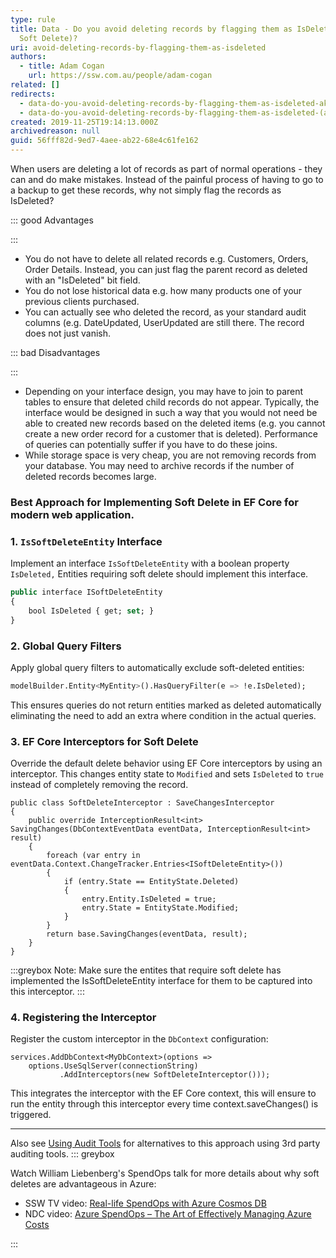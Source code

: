 ```yaml
---
type: rule
title: Data - Do you avoid deleting records by flagging them as IsDeleted (aka
  Soft Delete)?
uri: avoid-deleting-records-by-flagging-them-as-isdeleted
authors:
  - title: Adam Cogan
    url: https://ssw.com.au/people/adam-cogan
related: []
redirects:
  - data-do-you-avoid-deleting-records-by-flagging-them-as-isdeleted-aka-soft-delete
  - data-do-you-avoid-deleting-records-by-flagging-them-as-isdeleted-(aka-soft-delete)
created: 2019-11-25T19:14:13.000Z
archivedreason: null
guid: 56fff82d-9ed7-4aee-ab22-68e4c61fe162
---
```

When users are deleting a lot of records as part of normal operations - they can and do make mistakes. Instead of the painful process of having to go to a backup to get these records, why not simply flag the records as IsDeleted?

<!--endintro-->

::: good
Advantages

:::

* You do not have to delete all related records e.g. Customers, Orders, Order Details. Instead, you can just flag the parent record as deleted with an "IsDeleted" bit field.
* You do not lose historical data e.g. how many products one of your previous clients purchased.
* You can actually see who deleted the record, as your standard audit columns (e.g. DateUpdated, UserUpdated are still there. The record does not just vanish.

::: bad
Disadvantages

:::

* Depending on your interface design, you may have to join to parent tables to ensure that deleted child records do not appear. Typically, the interface would be designed in such a way that you would not need be able to created new records based on the deleted items (e.g. you cannot create a new order record for a customer that is deleted). Performance of queries can potentially suffer if you have to do these joins.
* While storage space is very cheap, you are not removing records from your database. You may need to archive records if the number of deleted records becomes large.

### Best Approach for Implementing Soft Delete in EF Core for modern web application.

### 1. `IsSoftDeleteEntity` Interface

Implement an interface `IsSoftDeleteEntity` with a boolean property `IsDeleted,` Entities requiring soft delete should implement this interface.

```sql
public interface ISoftDeleteEntity
{
    bool IsDeleted { get; set; }
}
```

### 2. Global Query Filters

Apply global query filters to automatically exclude soft-deleted entities:

```sql
modelBuilder.Entity<MyEntity>().HasQueryFilter(e => !e.IsDeleted);
```

This ensures queries do not return entities marked as deleted automatically eliminating the need to add an extra where condition in the actual queries.

### 3. EF Core Interceptors for Soft Delete

Override the default delete behavior using EF Core interceptors by using an interceptor. This changes entity state to `Modified` and sets `IsDeleted` to `true` instead of completely removing the record.

```chsarp
public class SoftDeleteInterceptor : SaveChangesInterceptor
{
    public override InterceptionResult<int> SavingChanges(DbContextEventData eventData, InterceptionResult<int> result)
    {
        foreach (var entry in eventData.Context.ChangeTracker.Entries<ISoftDeleteEntity>())
        {
            if (entry.State == EntityState.Deleted)
            {
                entry.Entity.IsDeleted = true;
                entry.State = EntityState.Modified;
            }
        }
        return base.SavingChanges(eventData, result);
    }
}
```

:::greybox
Note: Make sure the entites that require soft delete has implemented the IsSoftDeleteEntity interface for them to be captured into this interceptor.
:::

### 4. Registering the Interceptor

Register the custom interceptor in the `DbContext` configuration:

```chsarp
services.AddDbContext<MyDbContext>(options =>
    options.UseSqlServer(connectionString)
           .AddInterceptors(new SoftDeleteInterceptor()));
```

This integrates the interceptor with the EF Core context, this will ensure to run the entity through this interceptor every time context.saveChanges() is triggered.

- - -

Also see [Using Audit Tools](/use-temporal-tables-to-audit-data-changes) for alternatives to this approach using 3rd party auditing tools.
::: greybox

Watch William Liebenberg's SpendOps talk for more details about why soft deletes are advantageous in Azure:

* SSW TV video: 
         [Real-life SpendOps with Azure Cosmos DB](https://www.youtube.com/watch?v=qfPQR8XlwFo)
* NDC video: 
         [Azure SpendOps – The Art of Effectively Managing Azure Costs](https://www.youtube.com/watch?v=zxSlKiWOOzw)

:::